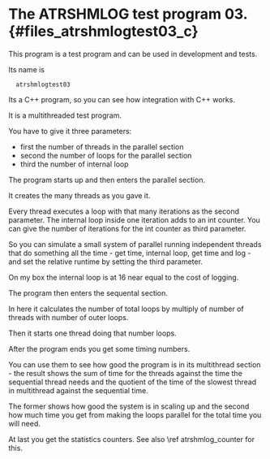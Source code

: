 The ATRSHMLOG test program 03.  {#files_atrshmlogtest03_c}
====================================

This program is a test program and can be used
in development and tests.

Its name is

      atrshmlogtest03

Its a C++ program, so you can see how integration with C++
works.

It is a multithreaded test program.

You have to give it three parameters:
- first the number of threads in the parallel section
- second the number of loops for the parallel section
- third the number of internal loop


The program starts up and then enters the parallel section.

It creates the many threads as you gave it.

Every thread executes a loop with that many iterations as the second parameter.
The internal loop inside one iteration adds to an int counter.
You can give the number of iterations for the int counter as third parameter.

So you can simulate a small system of parallel running independent threads
that do something all the time - get time, internal loop, get time
and log - and set the relative runtime by setting the third parameter.

On my box the internal loop is at 16 near equal to the cost of logging.

The program then enters the sequental section.

In here it calculates the number of total loops by multiply of
number of threads with number of outer loops.

Then it starts one thread doing that number loops.

After the program ends you get some timing numbers.

You can use them to see how good the program is in its multithread
section - the result shows the sum of time for the threads against the
time the sequential thread needs and the quotient of the time of the
slowest thread in multithread against the sequential time.

The former shows how good the system is in scaling up and the second
how much time you get from making the loops parallel for the
total time you will need.

At last you get the statistics counters.
See also \ref atrshmlog_counter for this.

